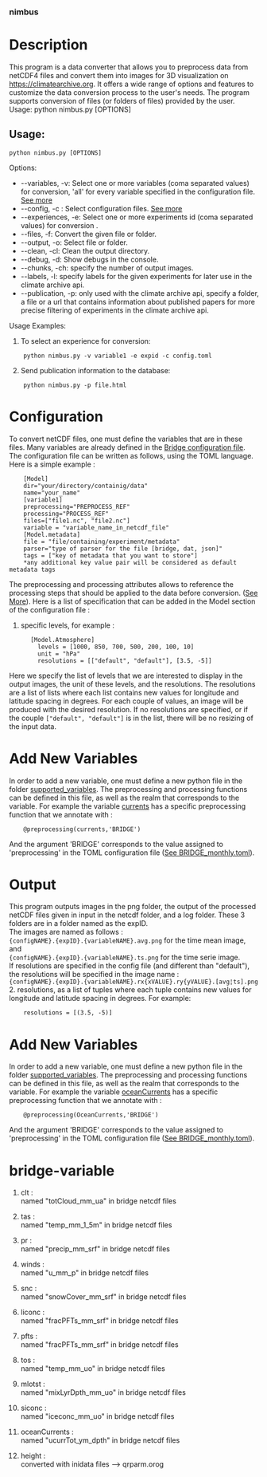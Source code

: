 ### nimbus

# Description
This program is a data converter that allows you to preprocess data from netCDF4 files and convert them into images for 3D visualization on https://climatearchive.org. It offers a wide range of options and features to customize the data conversion process to the user's needs. The program supports conversion of files (or folders of files) provided by the user.
Usage:
python nimbus.py [OPTIONS]

## Usage:
```console
python nimbus.py [OPTIONS]
```
Options:
* --variables, -v: Select one or more variables (coma separated values) for conversion, 'all' for every variable specified in the configuration file. [See more](#configuration)
* --config, -c : Select configuration files. [See more](#configuration)
* --experiences, -e: Select one or more experiments id (coma separated values) for conversion .
* --files, -f: Convert the given file or folder.
* --output, -o: Select file or folder.
* --clean, -cl: Clean the output directory.
* --debug, -d: Show debugs in the console.
* --chunks, -ch: specify the number of output images.
* --labels, -l: specify labels for the given experiments for later use in the climate archive api.
* --publication, -p: only used with the climate archive api, specify a folder, a file or a url that contains information about published papers for more precise filtering of experiments in the climate archive api.

Usage Examples:
1. To select an experience for conversion:
```console
    python nimbus.py -v variable1 -e expid -c config.toml
```
2. Send publication information to the database:
```console
    python nimbus.py -p file.html
```


# Configuration

To convert netCDF files, one must define the variables that are in these files. Many variables are already defined in the [Bridge configuration file](configs/BRIDGE_monthly.toml).
The configuration file can be written as follows, using the TOML language. Here is a simple example :
```console
    [Model]
    dir="your/directory/containig/data"
    name="your_name"
    [variable1]
    preprocessing="PREPROCESS_REF"
    processing="PROCESS_REF"
    files=["file1.nc", "file2.nc"]
    variable = "variable_name_in_netcdf_file"
    [Model.metadata]
    file = "file/containing/experiment/metadata"
    parser="type of parser for the file [bridge, dat, json]"
    tags = ["key of metadata that you want to store"]
    *any additional key value pair will be considered as default metadata tags
```

The preprocessing and processing attributes allows to reference the processing steps that should be applied to the data before conversion. ([See More](https://github.com/WillemNicolas/internship-climate-archive/edit/main/README.md#add-new-variables)). Here is a list of specification that can be added in the Model section of the configuration file :
1. specific levels, for example :

```console
      [Model.Atmosphere]
        levels = [1000, 850, 700, 500, 200, 100, 10]
        unit = "hPa"
        resolutions = [["default", "default"], [3.5, -5]]
```
Here we specify the list of levels that we are interested to display in the output images, the unit of these levels, and the resolutions. The resolutions are a list of lists where each list contains new values for longitude and latitude spacing in degrees. For each couple of values, an image will be produced with the desired resolution. If no resolutions are specified, or if the couple ```["default", "default"]``` is in the list, there will be no resizing of the input data.

# Add New Variables
In order to add a new variable, one must define a new python file in the folder [supported_variables](supported_variables). The preprocessing and processing functions can be defined in this file, as well as the realm that corresponds to the variable. For example the variable [currents](supported_variables/currents.py) has a specific preprocessing function that we annotate with :
```console
    @preprocessing(currents,'BRIDGE')
```
And the argument 'BRIDGE' corresponds to the value assigned to 'preprocessing' in the TOML configuration file ([See BRIDGE_monthly.toml](configs/BRIDGE_monthly.toml)).

# Output
This program outputs images in the png folder, the output of the processed netCDF files given in input in the netcdf folder, and a log folder.  These 3 folders are in a folder named as the expID.  
The images are named as follows :    
```{configNAME}.{expID}.{variableNAME}.avg.png``` for the time mean image, and    
```{configNAME}.{expID}.{variableNAME}.ts.png``` for the time serie image.   
If resolutions are specified in the config file (and different than "default"), the resolutions will be specified in the image name :   
```{configNAME}.{expID}.{variableNAME}.rx{xVALUE}.ry{yVALUE}.[avg¦ts].png```
2. resolutions, as a list of tuples where each tuple contains new values for longitude and latitude spacing in degrees. For example:
```console
    resolutions = [(3.5, -5)]
```
# Add New Variables
In order to add a new variable, one must define a new python file in the folder [supported_variables](supported_variables). The preprocessing and processing functions can be defined in this file, as well as the realm that corresponds to the variable. For example the variable [oceanCurrents](supported_variables/oceanCurrents.py) has a specific preprocessing function that we annotate with :
```console
    @preprocessing(OceanCurrents,'BRIDGE')
```
And the argument 'BRIDGE' corresponds to the value assigned to 'preprocessing' in the TOML configuration file ([See BRIDGE_monthly.toml](configs/BRIDGE_monthly.toml)).
# bridge-variable
1. clt :\
    named "totCloud_mm_ua" in bridge netcdf files

2. tas :\
    named "temp_mm_1_5m" in bridge netcdf files

3. pr :\
    named "precip_mm_srf" in bridge netcdf files

4. winds :\
    named "u_mm_p" in bridge netcdf files

5. snc :\
    named "snowCover_mm_srf" in bridge netcdf files

6. liconc :\
    named "fracPFTs_mm_srf" in bridge netcdf files

7. pfts :\
    named "fracPFTs_mm_srf" in bridge netcdf files

8. tos :\
    named "temp_mm_uo" in bridge netcdf files

9. mlotst :\
    named "mixLyrDpth_mm_uo" in bridge netcdf files

10. siconc :\
    named "iceconc_mm_uo" in bridge netcdf files

11. oceanCurrents :\
    named "ucurrTot_ym_dpth" in bridge netcdf files

12. height :\
    converted with inidata files --> qrparm.orog
